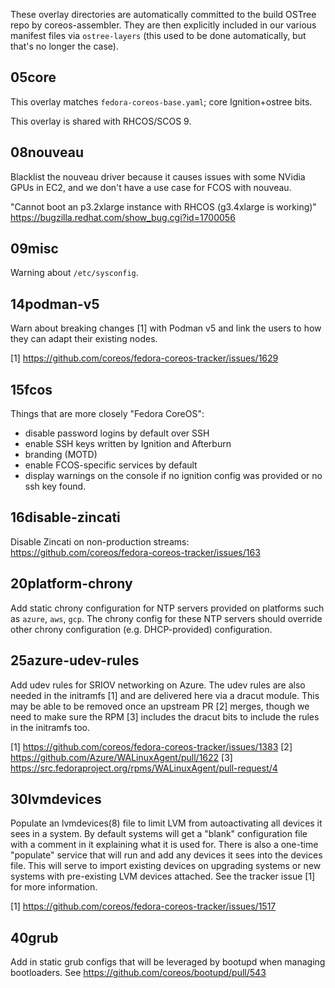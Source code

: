These overlay directories are automatically committed to the build OSTree repo
by coreos-assembler. They are then explicitly included in our various manifest
files via `ostree-layers` (this used to be done automatically, but that's no
longer the case).

05core
------

This overlay matches `fedora-coreos-base.yaml`; core Ignition+ostree bits.

This overlay is shared with RHCOS/SCOS 9.

08nouveau
---------

Blacklist the nouveau driver because it causes issues with some NVidia GPUs in EC2,
and we don't have a use case for FCOS with nouveau.

"Cannot boot an p3.2xlarge instance with RHCOS (g3.4xlarge is working)"
https://bugzilla.redhat.com/show_bug.cgi?id=1700056

09misc
------

Warning about `/etc/sysconfig`.

14podman-v5
------

Warn about breaking changes [1] with Podman v5 and link the
users to how they can adapt their existing nodes.

[1] https://github.com/coreos/fedora-coreos-tracker/issues/1629

15fcos
------

Things that are more closely "Fedora CoreOS":

* disable password logins by default over SSH
* enable SSH keys written by Ignition and Afterburn
* branding (MOTD)
* enable FCOS-specific services by default
* display warnings on the console if no ignition config was provided or no ssh
  key found.

16disable-zincati
-----------------

Disable Zincati on non-production streams:
https://github.com/coreos/fedora-coreos-tracker/issues/163

20platform-chrony
-----------------

Add static chrony configuration for NTP servers provided on platforms
such as `azure`, `aws`, `gcp`. The chrony config for these NTP servers
should override other chrony configuration (e.g. DHCP-provided)
configuration.

25azure-udev-rules
-------------------

Add udev rules for SRIOV networking on Azure. The udev rules are also
needed in the initramfs [1] and are delivered here via a dracut
module. This may be able to be removed once an upstream PR [2]
merges, though we need to make sure the RPM [3] includes the dracut
bits to include the rules in the initramfs too.

[1] https://github.com/coreos/fedora-coreos-tracker/issues/1383
[2] https://github.com/Azure/WALinuxAgent/pull/1622
[3] https://src.fedoraproject.org/rpms/WALinuxAgent/pull-request/4

30lvmdevices
-------------------

Populate an lvmdevices(8) file to limit LVM from autoactivating all
devices it sees in a system. By default systems will get a "blank"
configuration file with a comment in it explaining what it is used
for. There is also a one-time "populate" service that will run and
add any devices it sees into the devices file. This will serve to
import existing devices on upgrading systems or new systems with
pre-existing LVM devices attached. See the tracker issue [1] for more
information.

[1] https://github.com/coreos/fedora-coreos-tracker/issues/1517

40grub
------

Add in static grub configs that will be leveraged by bootupd when
managing bootloaders. See https://github.com/coreos/bootupd/pull/543
